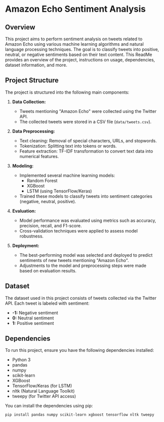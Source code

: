 # Amazon Echo Sentiment Analysis

## Overview
This project aims to perform sentiment analysis on tweets related to Amazon Echo using various machine learning algorithms and natural language processing techniques. The goal is to classify tweets into positive, neutral, or negative sentiments based on their text content. This ReadMe provides an overview of the project, instructions on usage, dependencies, dataset information, and more.

## Project Structure
The project is structured into the following main components:

1. **Data Collection:** 
   - Tweets mentioning "Amazon Echo" were collected using the Twitter API.
   - The collected tweets were stored in a CSV file (`data/tweets.csv`).

2. **Data Preprocessing:** 
   - Text cleaning: Removal of special characters, URLs, and stopwords.
   - Tokenization: Splitting text into tokens or words.
   - Feature extraction: TF-IDF transformation to convert text data into numerical features.

3. **Modeling:** 
   - Implemented several machine learning models:
     - Random Forest
     - XGBoost
     - LSTM (using TensorFlow/Keras)
   - Trained these models to classify tweets into sentiment categories (negative, neutral, positive).

4. **Evaluation:** 
   - Model performance was evaluated using metrics such as accuracy, precision, recall, and F1-score.
   - Cross-validation techniques were applied to assess model robustness.

5. **Deployment:** 
   - The best-performing model was selected and deployed to predict sentiments of new tweets mentioning "Amazon Echo".
   - Adjustments to the model and preprocessing steps were made based on evaluation results.

## Dataset
The dataset used in this project consists of tweets collected via the Twitter API. Each tweet is labeled with sentiment:
- **-1:** Negative sentiment
- **0:** Neutral sentiment
- **1:** Positive sentiment

## Dependencies
To run this project, ensure you have the following dependencies installed:
- Python 3
- pandas
- numpy
- scikit-learn
- XGBoost
- TensorFlow/Keras (for LSTM)
- nltk (Natural Language Toolkit)
- tweepy (for Twitter API access)

You can install the dependencies using pip:
```bash
pip install pandas numpy scikit-learn xgboost tensorflow nltk tweepy
